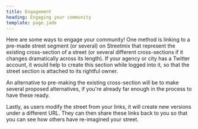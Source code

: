 ```yaml
---
title: Engagement
heading: Engaging your community
template: page.jade
---
```


Here are some ways to engage your community! One method is linking to a pre-made street segment (or several) on Streetmix that represent the existing cross-section of a street (or several different cross-sections if it changes dramatically across its length). If your agency or city has a Twitter account, it would help to create this section while logged into it, so that the street section is attached to its rightful owner.

An alternative to pre-making the existing cross-section will be to make several proposed alternatives, if you're already far enough in the process to have these ready.

Lastly, as users modify the street from your links, it will create new versions under a different URL. They can then share these links back to you so that you can see how others have re-imagined your street.
